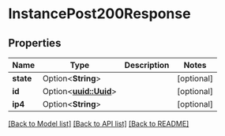 # InstancePost200Response

## Properties

Name | Type | Description | Notes
------------ | ------------- | ------------- | -------------
**state** | Option<**String**> |  | [optional]
**id** | Option<[**uuid::Uuid**](uuid::Uuid.md)> |  | [optional]
**ip4** | Option<**String**> |  | [optional]

[[Back to Model list]](../README.md#documentation-for-models) [[Back to API list]](../README.md#documentation-for-api-endpoints) [[Back to README]](../README.md)


